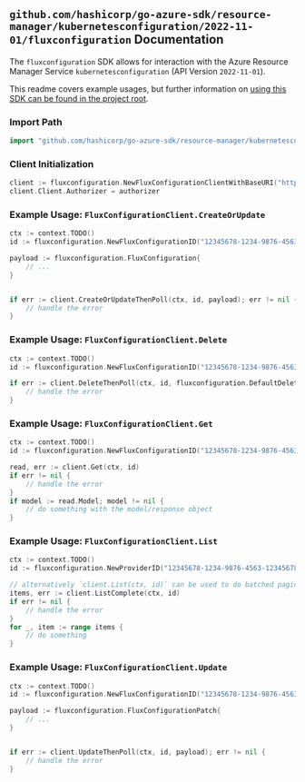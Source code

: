 
## `github.com/hashicorp/go-azure-sdk/resource-manager/kubernetesconfiguration/2022-11-01/fluxconfiguration` Documentation

The `fluxconfiguration` SDK allows for interaction with the Azure Resource Manager Service `kubernetesconfiguration` (API Version `2022-11-01`).

This readme covers example usages, but further information on [using this SDK can be found in the project root](https://github.com/hashicorp/go-azure-sdk/tree/main/docs).

### Import Path

```go
import "github.com/hashicorp/go-azure-sdk/resource-manager/kubernetesconfiguration/2022-11-01/fluxconfiguration"
```


### Client Initialization

```go
client := fluxconfiguration.NewFluxConfigurationClientWithBaseURI("https://management.azure.com")
client.Client.Authorizer = authorizer
```


### Example Usage: `FluxConfigurationClient.CreateOrUpdate`

```go
ctx := context.TODO()
id := fluxconfiguration.NewFluxConfigurationID("12345678-1234-9876-4563-123456789012", "example-resource-group", "providerValue", "clusterResourceValue", "clusterValue", "fluxConfigurationValue")

payload := fluxconfiguration.FluxConfiguration{
	// ...
}


if err := client.CreateOrUpdateThenPoll(ctx, id, payload); err != nil {
	// handle the error
}
```


### Example Usage: `FluxConfigurationClient.Delete`

```go
ctx := context.TODO()
id := fluxconfiguration.NewFluxConfigurationID("12345678-1234-9876-4563-123456789012", "example-resource-group", "providerValue", "clusterResourceValue", "clusterValue", "fluxConfigurationValue")

if err := client.DeleteThenPoll(ctx, id, fluxconfiguration.DefaultDeleteOperationOptions()); err != nil {
	// handle the error
}
```


### Example Usage: `FluxConfigurationClient.Get`

```go
ctx := context.TODO()
id := fluxconfiguration.NewFluxConfigurationID("12345678-1234-9876-4563-123456789012", "example-resource-group", "providerValue", "clusterResourceValue", "clusterValue", "fluxConfigurationValue")

read, err := client.Get(ctx, id)
if err != nil {
	// handle the error
}
if model := read.Model; model != nil {
	// do something with the model/response object
}
```


### Example Usage: `FluxConfigurationClient.List`

```go
ctx := context.TODO()
id := fluxconfiguration.NewProviderID("12345678-1234-9876-4563-123456789012", "example-resource-group", "providerValue", "clusterResourceValue", "clusterValue")

// alternatively `client.List(ctx, id)` can be used to do batched pagination
items, err := client.ListComplete(ctx, id)
if err != nil {
	// handle the error
}
for _, item := range items {
	// do something
}
```


### Example Usage: `FluxConfigurationClient.Update`

```go
ctx := context.TODO()
id := fluxconfiguration.NewFluxConfigurationID("12345678-1234-9876-4563-123456789012", "example-resource-group", "providerValue", "clusterResourceValue", "clusterValue", "fluxConfigurationValue")

payload := fluxconfiguration.FluxConfigurationPatch{
	// ...
}


if err := client.UpdateThenPoll(ctx, id, payload); err != nil {
	// handle the error
}
```
